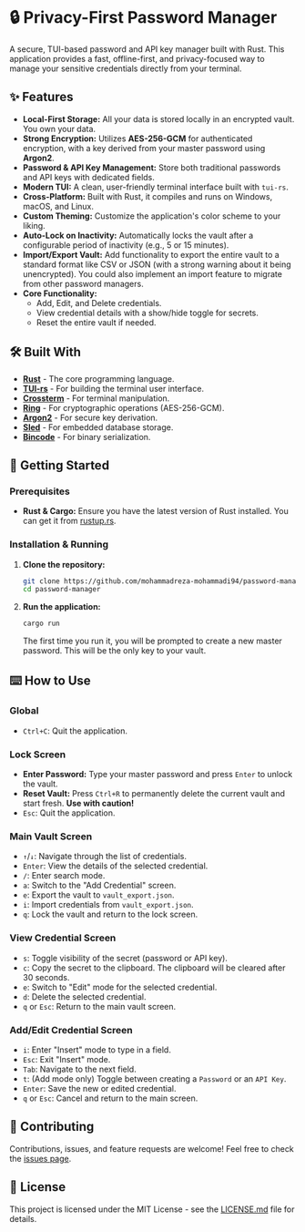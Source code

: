 # 🔒 Privacy-First Password Manager

A secure, TUI-based password and API key manager built with Rust. This application provides a fast, offline-first, and privacy-focused way to manage your sensitive credentials directly from your terminal.


## ✨ Features

- **Local-First Storage:** All your data is stored locally in an encrypted vault. You own your data.
- **Strong Encryption:** Utilizes **AES-256-GCM** for authenticated encryption, with a key derived from your master password using **Argon2**.
- **Password & API Key Management:** Store both traditional passwords and API keys with dedicated fields.
- **Modern TUI:** A clean, user-friendly terminal interface built with `tui-rs`.
- **Cross-Platform:** Built with Rust, it compiles and runs on Windows, macOS, and Linux.
- **Custom Theming:** Customize the application's color scheme to your liking.
- **Auto-Lock on Inactivity:** Automatically locks the vault after a configurable period of inactivity (e.g., 5 or 15 minutes).
- **Import/Export Vault:** Add functionality to export the entire vault to a standard format like CSV or JSON (with a strong warning about it being unencrypted). You could also implement an import feature to migrate from other password managers.
- **Core Functionality:**
  - Add, Edit, and Delete credentials.
  - View credential details with a show/hide toggle for secrets.
  - Reset the entire vault if needed.

## 🛠️ Built With

- **[Rust](https://www.rust-lang.org/)** - The core programming language.
- **[TUI-rs](https://github.com/fdehau/tui-rs)** - For building the terminal user interface.
- **[Crossterm](https://github.com/crossterm-rs/crossterm)** - For terminal manipulation.
- **[Ring](https://github.com/briansmith/ring)** - For cryptographic operations (AES-256-GCM).
- **[Argon2](https://github.com/bryant/argon2-rs)** - For secure key derivation.
- **[Sled](https://github.com/spacejam/sled)** - For embedded database storage.
- **[Bincode](https://github.com/bincode-org/bincode)** - For binary serialization.

## 🚀 Getting Started

### Prerequisites

- **Rust & Cargo:** Ensure you have the latest version of Rust installed. You can get it from [rustup.rs](https://rustup.rs/).

### Installation & Running

1.  **Clone the repository:**
    ```bash
    git clone https://github.com/mohammadreza-mohammadi94/password-manager.git
    cd password-manager
    ```

2.  **Run the application:**
    ```bash
    cargo run
    ```
    The first time you run it, you will be prompted to create a new master password. This will be the only key to your vault.

## ⌨️ How to Use

### Global
- `Ctrl+C`: Quit the application.


### Lock Screen
- **Enter Password:** Type your master password and press `Enter` to unlock the vault.
- **Reset Vault:** Press `Ctrl+R` to permanently delete the current vault and start fresh. **Use with caution!**
- `Esc`: Quit the application.

### Main Vault Screen
- `↑`/`↓`: Navigate through the list of credentials.
- `Enter`: View the details of the selected credential.
- `/`: Enter search mode.
- `a`: Switch to the "Add Credential" screen.
- `e`: Export the vault to `vault_export.json`.
- `i`: Import credentials from `vault_export.json`.
- `q`: Lock the vault and return to the lock screen.

### View Credential Screen
- `s`: Toggle visibility of the secret (password or API key).
- `c`: Copy the secret to the clipboard. The clipboard will be cleared after 30 seconds.
- `e`: Switch to "Edit" mode for the selected credential.
- `d`: Delete the selected credential.
- `q` or `Esc`: Return to the main vault screen.

### Add/Edit Credential Screen
- `i`: Enter "Insert" mode to type in a field.
- `Esc`: Exit "Insert" mode.
- `Tab`: Navigate to the next field.
- `t`: (Add mode only) Toggle between creating a `Password` or an `API Key`.
- `Enter`: Save the new or edited credential.
- `q` or `Esc`: Cancel and return to the main screen.


## 🤝 Contributing

Contributions, issues, and feature requests are welcome! Feel free to check the [issues page](https://github.com/mohammadreza-mohammadi94/password-manager/issues).

## 📄 License

This project is licensed under the MIT License - see the [LICENSE.md](LICENSE.md) file for details.

